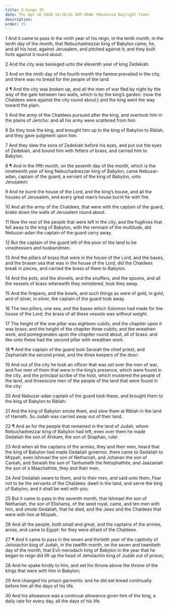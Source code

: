 ```yaml
---
title: 2 Kings 25
date: Thu Apr 16 2020 14:10:51 GMT-0600 (Mountain Daylight Time)
description: 
order: 25
---
```


<p>
  1 And it came to pass in the ninth year of his reign, in the tenth month, in
  the tenth day of the month, that Nebuchadnezzar king of Babylon came, he, and
  all his host, against Jerusalem, and pitched against it; and they built forts
  against it round about.
</p>
<p>2 And the city was besieged unto the eleventh year of king Zedekiah.</p>
<p>
  3 And on the ninth day of the fourth month the famine prevailed in the city,
  and there was no bread for the people of the land.
</p>
<p>
  4 &#xB6; And the city was broken up, and all the men of war fled by night by
  the way of the gate between two walls, which is by the king&#x2019;s garden:
  (now the Chaldees were against the city round about:) and the king went the
  way toward the plain.
</p>
<p>
  5 And the army of the Chaldees pursued after the king, and overtook him in the
  plains of Jericho: and all his army were scattered from him.
</p>
<p>
  6 So they took the king, and brought him up to the king of Babylon to Riblah;
  and they gave judgment upon him.
</p>
<p>
  7 And they slew the sons of Zedekiah before his eyes, and put out the eyes of
  Zedekiah, and bound him with fetters of brass, and carried him to Babylon.
</p>
<p>
  8 &#xB6; And in the fifth month, on the seventh day of the month, which is the
  nineteenth year of king Nebuchadnezzar king of Babylon, came Nebuzar-adan,
  captain of the guard, a servant of the king of Babylon, unto Jerusalem:
</p>
<p>
  9 And he burnt the house of the Lord, and the king&#x2019;s house, and all the
  houses of Jerusalem, and every great man&#x2019;s house burnt he with fire.
</p>
<p>
  10 And all the army of the Chaldees, that were with the captain of the guard,
  brake down the walls of Jerusalem round about.
</p>
<p>
  11 Now the rest of the people that were left in the city, and the fugitives
  that fell away to the king of Babylon, with the remnant of the multitude, did
  Nebuzar-adan the captain of the guard carry away.
</p>
<p>
  12 But the captain of the guard left of the poor of the land to be
  vinedressers and husbandmen.
</p>
<p>
  13 And the pillars of brass that were in the house of the Lord, and the bases,
  and the brasen sea that was in the house of the Lord, did the Chaldees break
  in pieces, and carried the brass of them to Babylon.
</p>
<p>
  14 And the pots, and the shovels, and the snuffers, and the spoons, and all
  the vessels of brass wherewith they ministered, took they away.
</p>
<p>
  15 And the firepans, and the bowls, and such things as were of gold, in gold,
  and of silver, in silver, the captain of the guard took away.
</p>
<p>
  16 The two pillars, one sea, and the bases which Solomon had made for the
  house of the Lord; the brass of all these vessels was without weight.
</p>
<p>
  17 The height of the one pillar was eighteen cubits, and the chapiter upon it
  was brass: and the height of the chapiter three cubits; and the wreathen work,
  and pomegranates upon the chapiter round about, all of brass: and like unto
  these had the second pillar with wreathen work.
</p>
<p>
  18 &#xB6; And the captain of the guard took Seraiah the chief priest, and
  Zephaniah the second priest, and the three keepers of the door:
</p>
<p>
  19 And out of the city he took an officer that was set over the men of war,
  and five men of them that were in the king&#x2019;s presence, which were found
  in the city, and the principal scribe of the host, which mustered the people
  of the land, and threescore men of the people of the land that were found in
  the city:
</p>
<p>
  20 And Nebuzar-adan captain of the guard took these, and brought them to the
  king of Babylon to Riblah:
</p>
<p>
  21 And the king of Babylon smote them, and slew them at Riblah in the land of
  Hamath. So Judah was carried away out of their land.
</p>
<p>
  22 &#xB6; And as for the people that remained in the land of Judah, whom
  Nebuchadnezzar king of Babylon had left, even over them he made Gedaliah the
  son of Ahikam, the son of Shaphan, ruler.
</p>
<p>
  23 And when all the captains of the armies, they and their men, heard that the
  king of Babylon had made Gedaliah governor, there came to Gedaliah to Mizpah,
  even Ishmael the son of Nethaniah, and Johanan the son of Careah, and Seraiah
  the son of Tanhumeth the Netophathite, and Jaazaniah the son of a Maachathite,
  they and their men.
</p>
<p>
  24 And Gedaliah sware to them, and to their men, and said unto them, Fear not
  to be the servants of the Chaldees: dwell in the land, and serve the king of
  Babylon; and it shall be well with you.
</p>
<p>
  25 But it came to pass in the seventh month, that Ishmael the son of
  Nethaniah, the son of Elishama, of the seed royal, came, and ten men with him,
  and smote Gedaliah, that he died, and the Jews and the Chaldees that were with
  him at Mizpah.
</p>
<p>
  26 And all the people, both small and great, and the captains of the armies,
  arose, and came to Egypt: for they were afraid of the Chaldees.
</p>
<p>
  27 &#xB6; And it came to pass in the seven and thirtieth year of the captivity
  of Jehoiachin king of Judah, in the twelfth month, on the seven and twentieth
  day of the month, that Evil-merodach king of Babylon in the year that he began
  to reign did lift up the head of Jehoiachin king of Judah out of prison;
</p>
<p>
  28 And he spake kindly to him, and set his throne above the throne of the
  kings that were with him in Babylon;
</p>
<p>
  29 And changed his prison garments: and he did eat bread continually before
  him all the days of his life.
</p>
<p>
  30 And his allowance was a continual allowance given him of the king, a daily
  rate for every day, all the days of his life.
</p>
